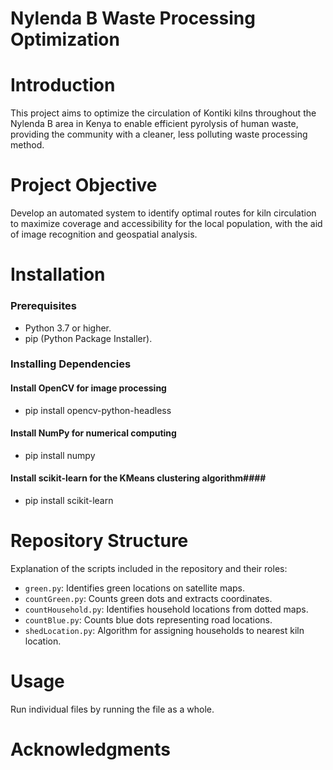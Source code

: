 
# Nylenda B Waste Processing Optimization

# Introduction #
This project aims to optimize the circulation of Kontiki kilns throughout the Nylenda B area in Kenya to enable efficient pyrolysis of human waste, providing the community with a cleaner, less polluting waste processing method.

# Project Objective #
Develop an automated system to identify optimal routes for kiln circulation to maximize coverage and accessibility for the local population, with the aid of image recognition and geospatial analysis.

# Installation #
### Prerequisites ###
- Python 3.7 or higher.
- pip (Python Package Installer).

### Installing Dependencies ###
#### Install OpenCV for image processing ####
- pip install opencv-python-headless

#### Install NumPy for numerical computing ####
- pip install numpy

#### Install scikit-learn for the KMeans clustering algorithm####
- pip install scikit-learn

# Repository Structure #
Explanation of the scripts included in the repository and their roles:

- `green.py`: Identifies green locations on satellite maps.
- `countGreen.py`: Counts green dots and extracts coordinates.
- `countHousehold.py`: Identifies household locations from dotted maps.
- `countBlue.py`: Counts blue dots representing road locations.
- `shedLocation.py`: Algorithm for assigning households to nearest kiln location.

# Usage #
Run individual files by running the file as a whole.

# Acknowledgments #

